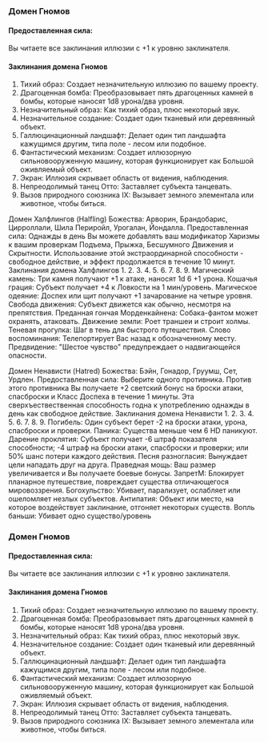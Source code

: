 ### Домен Гномов
#### Предоставленная сила:
Вы читаете все заклинания иллюзии с +1 к уровню заклинателя.
#### Заклинания домена Гномов
1. Тихий образ: Создает незначительную иллюзию по вашему проекту.
2. Драгоценная бомба: Преобразовывает пять драгоценных камней в бомбы, которые наносят 1d8 урона/два уровня.
3. Незначительный образ: Как тихий образ, плюс некоторый звук.
4. Незначительное создание: Создает один тканевый или деревянный объект.
5. Галлюцинационный ландшафт: Делает один тип ландшафта кажущимся другим, типа поле - лесом или подобное.
6. Фантастический механизм: Создает иллюзорную сильновооруженную машину, которая функционирует как Большой оживляемый объект.
7. Экран: Иллюзия скрывает область от видения, наблюдения.
8. Непреодолимый танец Отто: Заставляет субъекта танцевать.
9. Вызов природного союзника IX: Вызывает земного элементала или животное, чтобы биться.

Домен Халфлингов (Halfling)
Божества: Арворин, Брандобарис, Цирроллали, Шила Периройл, Урогалан, Йондалла.
Предоставленная сила: Однажды в день Вы можете добавлять ваш модификатор Харизмы к вашим проверкам Подъема,
Прыжка, Бесшумного Движения и Скрытности. Использование этой экстраординарной способности - свободное действие,
и эффект продолжается в течение 10 минут.
Заклинания домена Халфлингов
1.
2.
3.
4.
5.
6.
7.
8.
9.
Магический камень: Три камня получают +1 к атаке, наносят 1d 6 +1 урона.
Кошачья грация: Субъект получает +4 к Ловкости на 1 мин/уровень.
Магическое одеяние: Доспех или щит получают +1 зачарование на четыре уровня.
Свобода движения: Субъект движется как обычно, несмотря на препятствия.
Преданная гончая Морденкайнена: Собака-фантом может охранять, атаковать.
Движение земли: Роет траншеи и строит холмы.
Теневая прогулка: Шаг в тень для быстрого путешествия.
Слово воспоминания: Телепортирует Вас назад к обозначенному месту.
Предвидение: "Шестое чувство" предупреждает о надвигающейся опасности.

Домен Ненависти (Hatred)
Божества: Бэйн, Гонадор, Груумш, Сет, Урдлен.
Предоставленная сила: Выберите одного противника. Против этого противника Вы получаете +2 светский бонус на
броски атаки, спасброски и Класс Доспеха в течение 1 минуты. Эта сверхъествественная способность годна к
употреблению однажды в день как свободное действие.
Заклинания домена Ненависти
1.
2.
3.
4.
5.
6.
7.
8.
9.
Погибель: Один субъект берет -2 на броски атаки, урона, спасброски и проверки.
Паника: Существа меньше чем 6 HD паникуют.
Дарение проклятия: Субъект получает -6 штраф показателя способности; -4 штраф на броски атаки, спасброски и
проверки; или 50% шанс потери каждого действия.
Песня разногласия: Вынуждает цели нападать друг на друга.
Праведная мощь: Ваш размер увеличивается и Вы получаете боевые бонусы.
ЗапретМ: Блокирует планарное путешествие, повреждает существа отличающегося мировоззрения.
Богохульство: Убивает, парализует, ослабляет или ошеломляет незлых субъектов.
Антипатия: Объект или место, на которое воздействует заклинание, отгоняет некоторых существ.
Вопль баньши: Убивает одно существо/уровень

### Домен Гномов
#### Предоставленная сила:
Вы читаете все заклинания иллюзии с +1 к уровню заклинателя.
#### Заклинания домена Гномов
1. Тихий образ: Создает незначительную иллюзию по вашему проекту.
2. Драгоценная бомба: Преобразовывает пять драгоценных камней в бомбы, которые наносят 1d8 урона/два уровня.
3. Незначительный образ: Как тихий образ, плюс некоторый звук.
4. Незначительное создание: Создает один тканевый или деревянный объект.
5. Галлюцинационный ландшафт: Делает один тип ландшафта кажущимся другим, типа поле - лесом или подобное.
6. Фантастический механизм: Создает иллюзорную сильновооруженную машину, которая функционирует как Большой оживляемый объект.
7. Экран: Иллюзия скрывает область от видения, наблюдения.
8. Непреодолимый танец Отто: Заставляет субъекта танцевать.
9. Вызов природного союзника IX: Вызывает земного элементала или животное, чтобы биться.